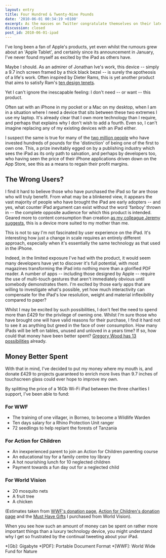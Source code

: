 ```yaml
---
layout: entry
title: Four Hundred & Twenty-Nine Pounds
date: '2010-06-01 00:34:19 +0100'
excerpt: As the masses on Twitter congratulate themselves on their latest technology purchase, I feel strangely removed from all the excitement.
discussion: closed
post_id: 2010-06-01-ipad
---
```

I've long been a fan of Apple's products, yet even whilst the rumours grew about an 'Apple Tablet', and certainly since its announcement in January, I've never found myself as excited by the iPad as others have.

Maybe I should. As an admirer of Jonathan Ive's work, this device -- simply a 9.7 inch screen framed by a thick black bezel -- is surely the apotheosis of a life's work. Often inspired by Dieter Rams, this is yet another product that aims to satisfy Ram's [ten design tenets][1].

Yet I can't ignore the inescapable feeling: I don't need -- or want -- this product.

Often sat with an iPhone in my pocket or a Mac on my desktop, when I am in a situation where I need a device that sits between these two extremes I use my laptop. It's already clear that I own more technology than I require, and perhaps that explains why I don't wish to add a fourth. Even so, I can't imagine replacing any of my existing devices with an iPad either.

I suspect the same is true for many of the [two million people][2] who have invested hundreds of pounds for the 'distinction' of being one of the first to own one. This, a prize inevitably egged on by a publishing industry which sees the iPad as its only path to salvation, and perhaps by developers too, who having seen the price of their iPhone applications driven down on the App Store, see this as a means to regain their profit margins.

## The Wrong Users?
I find it hard to believe those who have purchased the iPad so far are those who will truly benefit. From what may be a blinkered view, it appears the vast majority of people who have brought the iPad are early adopters -- and yes, what counter iPad argument can exist without the word 'fanboy' thrown in -- the complete opposite audience for which this product is intended. Geared more to content consumption than creation [as my colleague Jeremy suggests][3], this is a device more suited to my mother than me.

This is not to say I'm not fascinated by user experience on the iPad. It's interesting how just a change in scale requires an entirely different approach, especially when it's essentially the same technology as that used in the iPhone.

Indeed, in the limited exposure I've had with the product, it would seem many developers have yet to discover it's full potential, with most magazines transforming the iPad into nothing more than a glorified PDF reader. A number of apps -- including those designed by Apple -- require the use of multi-touch gestures that aren't immediately obvious until somebody demonstrates them. I'm excited by those early apps that are willing to investigate what's possible, yet how much interactivity can compensate for the iPad's low resolution, weight and material inflexibility compared to paper?

Whilst I may be excited by such possibilities, I don't feel the need to spend more than £429 for the privilege of owning one. Whilst I'm sure those who have brought one will have valid reasons for their purchase, I find it hard not to see it as anything but greed in the face of over consumption. How many iPads will be left on tables, unused and unloved in a years time? If so, how could that money have been better spent? [Gregory Wood has 13 possibilities][4] already.

## Money Better Spent
With that in mind, I've decided to put my money where my mouth is, and donate £429 to projects guaranteed to enrich more lives than 9.7 inches of touchscreen glass could ever hope to improve my own.

By splitting the price of a 16Gb Wi-Fi iPad between the three charities I support, I've been able to fund:

### For WWF
* The training of one villager, in Borneo, to become a Wildlife Warden
* Ten days salary for a Rhino Protection Unit ranger
* 72 seedlings to help replant the forests of Tanzania

### For Action for Children
* An inexperienced parent to join an Action for Children parenting course
* An educational toy for a family centre toy library
* A hot nourishing lunch for 10 neglected children
* Payment towards a fun day out for a neglected child

### For World Vision
* 20 mosquito nets
* A fruit tree
* A chicken

(Estimates taken from [WWF's donation page](http://support.wwf.org.uk/), [Action for Children's donation page](http://www.actionforchildren.org.uk/donate/) and the [Must Have Gifts](http://www.musthavegifts.org/) I purchased from World Vision).

When you see how such an amount of money can be spent on rather more important things than a luxury technology device, you might understand why I get so frustrated by the continual tweeting about your iPad.

[1]: http://clagnut.com/blog/2307/
[2]: http://www.apple.com/pr/library/2010/05/31ipad.html
[3]: http://adactio.com/journal/1644/
[4]: http://gregorywood.co.uk/journal/thirteen-alternative-things

*[Gb]: Gigabyte
*[PDF]: Portable Document Format
*[WWF]: World Wide Fund for Nature